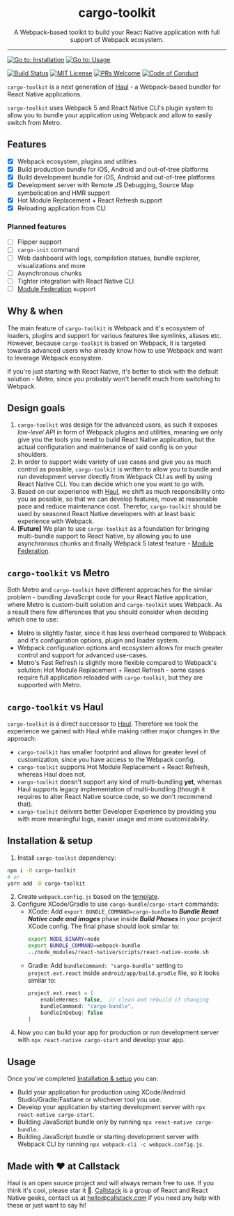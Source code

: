<h1 align="center">cargo-toolkit</h1>
<p align="center">
A Webpack-based toolkit to build your React Native application with full support of Webpack ecosystem.
</p>

---

[![Go to: Installation][goto-installation-badge]][goto-installation]
[![Go to: Usage][goto-usage-badge]][goto-usage]

[![Build Status][build-badge]][build]
[![MIT License][license-badge]][license]
[![PRs Welcome][prs-welcome-badge]][prs-welcome]
[![Code of Conduct][coc-badge]][coc]

`cargo-toolkit` is a next generation of [Haul](https://github.com/callstack/haul) - a Webpack-based bundler for React Native applications.

`cargo-toolkit` uses Webpack 5 and React Native CLI's plugin system to allow you to bundle your application using Webpack and allow to easily switch from Metro.

## Features

- [x] Webpack ecosystem, plugins and utilities
- [x] Build production bundle for iOS, Android and out-of-tree platforms
- [x] Build development bundle for iOS, Android and out-of-tree platforms
- [x] Development server with Remote JS Debugging, Source Map symbolication and HMR support
- [x] Hot Module Replacement + React Refresh support
- [x] Reloading application from CLI

### Planned features

- [ ] Flipper support
- [ ] `cargo-init` command
- [ ] Web dashboard with logs, compilation statues, bundle explorer, visualizations and more
- [ ] Asynchronous chunks
- [ ] Tighter integration with React Native CLI
- [ ] [Module Federation](https://medium.com/swlh/webpack-5-module-federation-a-game-changer-to-javascript-architecture-bcdd30e02669) support

## Why & when

The main feature of `cargo-toolkit` is Webpack and it's ecosystem of loaders, plugins and support for various features like symlinks, aliases etc. However, because `cargo-toolkit` is based on Webpack, it is targeted towards advanced users who already know how to use Webpack and want to leverage Webpack ecosystem.

If you're just starting with React Native, it's better to stick with the default solution - Metro, since you probably won't benefit much from switching to Webpack.

## Design goals

1. `cargo-toolkit` was design for the advanced users, as such it exposes _low-level API_ in form of Webpack plugins and utilities, meaning we only give you the tools you need to build React Native application, but the actual configuration and maintenance of said config is on your shoulders.
2. In order to support wide variety of use cases and give you as much control as possible, `cargo-toolkit` is written to allow you to bundle and run development server directly from Webpack CLI as well by using React Native CLI. You can decide which one you want to go with.
3. Based on our experience with [Haul](https://github.com/callstack/haul), we shift as much responsibility onto you as possible, so that we can develop features, move at reasonable pace and reduce maintenance cost. Therefor, `cargo-toolkit` should be used by seasoned React Native developers with at least basic experience with Webpack.
4. __[Future]__ We plan to use `cargo-toolkit` as a foundation for bringing multi-bundle support to React Native, by allowing you to use asynchronous chunks and finally Webpack 5 latest feature - [Module Federation](https://medium.com/swlh/webpack-5-module-federation-a-game-changer-to-javascript-architecture-bcdd30e02669).


## `cargo-toolkit` vs Metro

Both Metro and `cargo-toolkit` have different approaches for the similar problem - bundling JavaScript code for your React Native application, where Metro is custom-built solution and `cargo-toolkit` uses Webpack. As a result there few differences that you should consider when deciding which one to use:

- Metro is slightly faster, since it has less overhead compared to Webpack and it's configuration options, plugin and loader system.
- Webpack configuration options and ecosystem allows for much greater control and support for advanced use-cases.
- Metro's Fast Refresh is slightly more flexible compared to Webpack's solution: Hot Module Replacement + React Refresh - some cases require full application reloaded with `cargo-toolkit`, but they are supported with Metro.

## `cargo-toolkit` vs Haul

`cargo-toolkit` is a direct successor to [Haul](https://github.com/callstack/haul). Therefore we took the experience we gained with Haul while making rather major changes in the approach:

- `cargo-toolkit` has smaller footprint and allows for greater level of customization, since you have access to the Webpack config.
- `cargo-toolkit` supports Hot Module Replacement + React Refresh, whereas Haul does not.
- `cargo-toolkit` doesn't support any kind of multi-bundling __yet__, whereas Haul supports legacy implementation of multi-bundling (though it requires to alter React Native source code, so we don't recommend that).
- `cargo-toolkit` delivers better Developer Experience by providing you with more meaningful logs, easier usage and more customizability.

## Installation & setup

1. Install `cargo-toolkit` dependency:

```bash
npm i -D cargo-toolkit
# or
yarn add -D cargo-toolkit
```

2. Create `webpack.config.js` based on the [template](./templates/webpack.config.js).
3. Configure XCode/Gradle to use `cargo-bundle`/`cargo-start` commands:
   - XCode: Add `export BUNDLE_COMMAND=cargo-bundle` to **_Bundle React Native code and images_** phase inside **_Build Phases_** in your project XCode config. The final phase should look similar to:
     ```bash
     export NODE_BINARY=node
     export BUNDLE_COMMAND=webpack-bundle
     ../node_modules/react-native/scripts/react-native-xcode.sh
     ```
   - Gradle: Add `bundleCommand: "cargo-bundle"` setting to `project.ext.react` inside `android/app/build.gradle` file, so it looks similar to:
     ```groovy
     project.ext.react = [
         enableHermes: false,  // clean and rebuild if changing
         bundleCommand: "cargo-bundle",
         bundleInDebug: false
     ]
     ```
4. Now you can build your app for production or run development server with `npx react-native cargo-start` and develop your app.

## Usage

Once you've completed [Installation & setup](#installation--setup) you can:

- Build your application for production using XCode/Android Studio/Gradle/Fastlane or whichever tool you use.
- Develop your application by starting development server with `npx react-native cargo-start`.
- Building JavaScript bundle only by running `npx react-native cargo-bundle`.
- Building JavaScript bundle or starting development server with Webpack CLI by running `npx webpack-cli -c webpack.config.js`.

## Made with ❤️ at Callstack

Haul is an open source project and will always remain free to use. If you think it's cool, please star it 🌟. [Callstack][callstack-readme-with-love] is a group of React and React Native geeks, contact us at [hello@callstack.com](mailto:hello@callstack.com) if you need any help with these or just want to say hi!

<!-- badges -->
[callstack-readme-with-love]: https://callstack.com/?utm_source=github.com&utm_medium=referral&utm_campaign=react-native-paper&utm_term=readme-with-love
[goto-installation-badge]: https://img.shields.io/badge/go%20to-Installation-blue?style=flat-square
[goto-installation]: #installation--setup
[goto-usage-badge]: https://img.shields.io/badge/go%20to-Usage-blue?style=flat-square
[goto-usage]: #usage

[build-badge]: https://img.shields.io/github/checks-status/callstack/cargo-toolkit/main?label=build&style=flat-square
[build]: https://circleci.com/gh/callstack/cargo-toolkit
[license-badge]: https://img.shields.io/npm/l/cargo-toolkit.svg?style=flat-square
[license]: https://github.com/callstack/cargo-toolkit/blob/master/LICENSE
[prs-welcome-badge]: https://img.shields.io/badge/PRs-welcome-brightgreen.svg?style=flat-square
[prs-welcome]: http://makeapullrequest.com
[coc-badge]: https://img.shields.io/badge/code%20of-conduct-ff69b4.svg?style=flat-square
[coc]: https://github.com/callstack/cargo-toolkit/blob/master/CODE_OF_CONDUCT.md